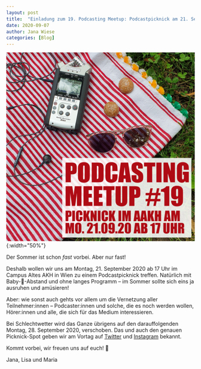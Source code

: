 ```yaml
---
layout: post
title:  "Einladung zum 19. Podcasting Meetup: Podcastpicknick am 21. September 2020"
date: 2020-09-07
author: Jana Wiese
categories: [Blog]
---
```


![Einladung Podcast-Picknick](/img/m19/podcastpicknick-insta.jpg){:width="50%"}

Der Sommer ist schon *fast* vorbei. Aber nur fast!

Deshalb wollen wir uns am Montag, 21. September 2020 ab 17 Uhr im Campus Altes AKH in Wien zu einem Podcastpicknick treffen. Natürlich mit Baby-🐘-Abstand und ohne langes Programm – im Sommer sollte sich eins ja ausruhen und amüsieren!

Aber: wie sonst auch gehts vor allem um die Vernetzung aller Teilnehmer:innen – Podcaster:innen und solche, die es noch werden wollen, Hörer:innen und alle, die sich für das Medium interessieren.

Bei Schlechtwetter wird das Ganze übrigens auf den darauffolgenden Montag, 28. September 2020, verschoben. Das und auch den genauen Picknick-Spot geben wir am Vortag auf [Twitter](https://www.twitter.com/podcasterei) und [Instagram](https://www.instagram.com/podcasterei) bekannt.


Kommt vorbei, wir freuen uns auf euch! 🌻

Jana, Lisa und Maria
